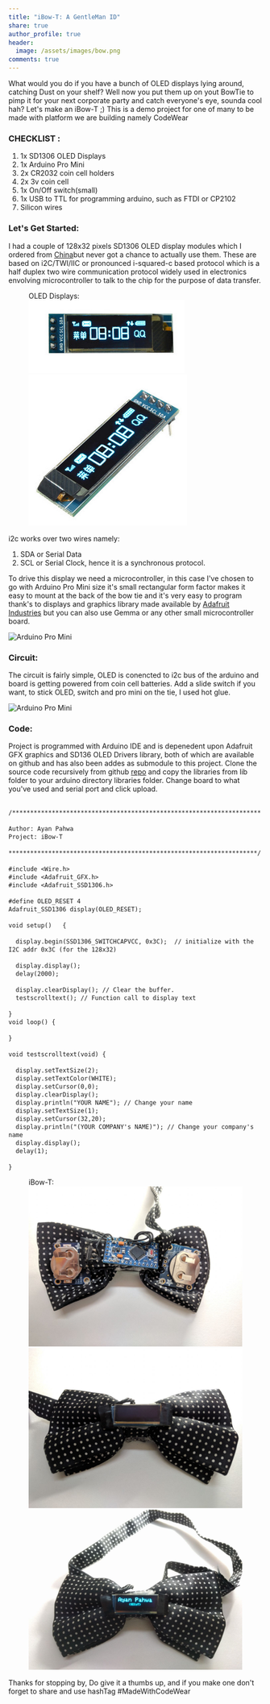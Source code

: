 ```yaml
---
title: "iBow-T: A GentleMan ID"
share: true
author_profile: true
header:
  image: /assets/images/bow.png
comments: true  
---
```


What would you do if you have a bunch of OLED displays lying around, catching Dust on your shelf? Well now you put them up on yout BowTie to pimp it for your next corporate party and catch everyone's eye, sounda cool hah? Let's make an iBow-T ;) This is a demo project for one of many to be made with platform we are building namely CodeWear

### CHECKLIST :

1. 1x SD1306 OLED Displays 
2. 1x Arduino Pro Mini
3. 2x CR2032 coin cell holders
4. 2x 3v coin cell
5. 1x On/Off switch(small)
6. 1x USB to TTL for programming arduino, such as FTDI or CP2102
6. Silicon wires 

### Let's Get Started:

I had a couple of 128x32 pixels SD1306 OLED display modules which I ordered from 
[China](https://www.banggood.com/0_91-Inch-128x32-IIC-I2C-Blue-OLED-LCD-Display-DIY-Oled-Module-SSD1306-Driver-IC-DC-3_3V-5V-p-1140506.html?rmmds=search&cur_warehouse=CN)but never got a chance to actually use them. These are based on i2C/TWI/IIC or pronounced i-squared-c based protocol which is a half duplex two wire communication protocol widely used in electronics envolving microcontroller to talk to the chip for the purpose of data transfer.

<figure class="third">
    <figcaption>OLED Displays:</figcaption>
    <img src="/assets/images/oled/1.png">
    <img src="/assets/images/oled/2.png">
</figure>

i2c works over two wires namely:

1. SDA or Serial Data 
2. SCL or Serial Clock, hence it is a synchronous protocol.

To drive this display we need a microcontroller, in this case I've chosen to go with Arduino Pro Mini size it's small rectangular form factor makes it easy to mount at the back of the bow tie and it's very easy to program thank's to displays and graphics library made available by [Adafruit Industries](https://adafruit.com) but you can also use Gemma or any other small microcontroller board.

![Arduino Pro Mini](https://iayanpahwa.github.io/assets/images/oled/board.png "Arduino Pro Mini")



### Circuit:

The circuit is fairly simple, OLED is conencted to i2c bus of the arduino and board is getting powered from coin cell batteries. Add a slide switch if you want, to stick OLED, switch and pro mini on the tie, I used hot glue.

![Arduino Pro Mini](https://iayanpahwa.github.io/assets/images/oled/circuit.png "Ciruit")

### Code:

Project is programmed with Arduino IDE and is depenedent upon Adafruit GFX graphics and SD136 OLED Drivers library, both of which are available on github and has also been addes as submodule to this project.
Clone the source code recursively from github [repo](https://github.com/iayanpahwa/iBow-T) and copy the libraries from lib folder to your arduino directory libraries folder. Change board to what you've used and serial port and click upload.

```

/*********************************************************************

Author: Ayan Pahwa
Project: iBow-T

*********************************************************************/

#include <Wire.h>
#include <Adafruit_GFX.h>
#include <Adafruit_SSD1306.h>

#define OLED_RESET 4
Adafruit_SSD1306 display(OLED_RESET);

void setup()   {                
  
  display.begin(SSD1306_SWITCHCAPVCC, 0x3C);  // initialize with the I2C addr 0x3C (for the 128x32)

  display.display();
  delay(2000);
  
  display.clearDisplay(); // Clear the buffer.
  testscrolltext(); // Function call to display text

}
void loop() {
  
}

void testscrolltext(void) {
  
  display.setTextSize(2);
  display.setTextColor(WHITE);
  display.setCursor(0,0);
  display.clearDisplay();
  display.println("YOUR NAME"); // Change your name 
  display.setTextSize(1);
  display.setCursor(32,20);
  display.println("(YOUR COMPANY's NAME)"); // Change your company's name
  display.display();
  delay(1);
  
}

```

<figure class="third">
    <figcaption>iBow-T:</figcaption>
    <img src="/assets/images/oled/4.jpg">
    <img src="/assets/images/oled/5.jpg">
    <img src="/assets/images/oled/6.jpg">
</figure>


Thanks for stopping by, Do give it a thumbs up, and if you make one don't forget to share and use hashTag #MadeWithCodeWear